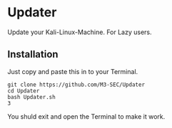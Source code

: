 # Updater
Update your Kali-Linux-Machine.
For Lazy users.

## Installation
Just copy and paste this in to your Terminal.
```
git clone https://github.com/M3-SEC/Updater
cd Updater
bash Updater.sh
3
```
You shuld exit and open the Terminal to make it work.
